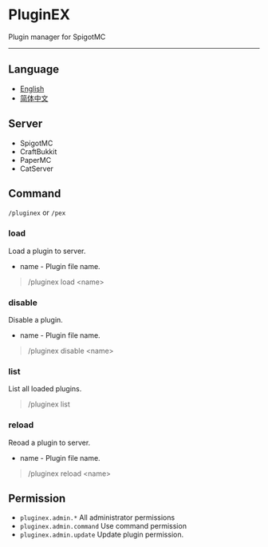 # PluginEX

Plugin manager for SpigotMC

<hr>

## Language

* [English](README.md)
* [简体中文](README-zh-CN.md)

## Server

* SpigotMC
* CraftBukkit
* PaperMC
* CatServer

## Command

`/pluginex` or `/pex`

### load

<p>Load a plugin to server.</p>

* name - Plugin file name.

> /pluginex load \<name>

### disable

<p>Disable a plugin.</p>

* name - Plugin file name.

> /pluginex disable \<name>

### list

<p>List all loaded plugins.</p>

> /pluginex list

### reload

<p>Reoad a plugin to server.</p>

* name - Plugin file name.

> /pluginex reload \<name>

## Permission

* `pluginex.admin.*` All administrator permissions
* `pluginex.admin.command` Use command permission
* `pluginex.admin.update` Update plugin permission.
